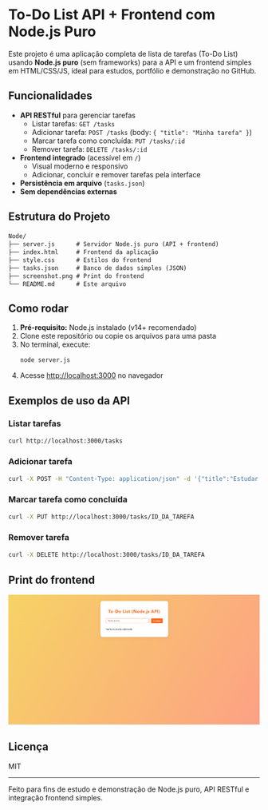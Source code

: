 # To-Do List API + Frontend com Node.js Puro

Este projeto é uma aplicação completa de lista de tarefas (To-Do List) usando **Node.js puro** (sem frameworks) para a API e um frontend simples em HTML/CSS/JS, ideal para estudos, portfólio e demonstração no GitHub.

## Funcionalidades
- **API RESTful** para gerenciar tarefas
  - Listar tarefas: `GET /tasks`
  - Adicionar tarefa: `POST /tasks` (body: `{ "title": "Minha tarefa" }`)
  - Marcar tarefa como concluída: `PUT /tasks/:id`
  - Remover tarefa: `DELETE /tasks/:id`
- **Frontend integrado** (acessível em `/`)
  - Visual moderno e responsivo
  - Adicionar, concluir e remover tarefas pela interface
- **Persistência em arquivo** (`tasks.json`)
- **Sem dependências externas**

## Estrutura do Projeto
```
Node/
├── server.js      # Servidor Node.js puro (API + frontend)
├── index.html     # Frontend da aplicação
├── style.css      # Estilos do frontend
├── tasks.json     # Banco de dados simples (JSON)
├── screenshot.png # Print do frontend
└── README.md      # Este arquivo
```

## Como rodar
1. **Pré-requisito:** Node.js instalado (v14+ recomendado)
2. Clone este repositório ou copie os arquivos para uma pasta
3. No terminal, execute:
   ```bash
   node server.js
   ```
4. Acesse [http://localhost:3000](http://localhost:3000) no navegador

## Exemplos de uso da API
### Listar tarefas
```bash
curl http://localhost:3000/tasks
```
### Adicionar tarefa
```bash
curl -X POST -H "Content-Type: application/json" -d '{"title":"Estudar Node.js"}' http://localhost:3000/tasks
```
### Marcar tarefa como concluída
```bash
curl -X PUT http://localhost:3000/tasks/ID_DA_TAREFA
```
### Remover tarefa
```bash
curl -X DELETE http://localhost:3000/tasks/ID_DA_TAREFA
```

## Print do frontend
![Exemplo do frontend](./screenshot.png)

## Licença
MIT

---

Feito para fins de estudo e demonstração de Node.js puro, API RESTful e integração frontend simples. 
